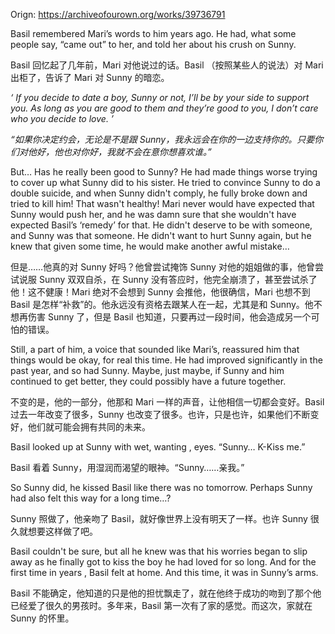 Orign: https://archiveofourown.org/works/39736791




Basil remembered Mari’s words to him years ago. He had, what some people say, “came out” to her, and told her about his crush on Sunny. 

Basil 回忆起了几年前，Mari 对他说过的话。Basil （按照某些人的说法）对 Mari 出柜了，告诉了 Mari 对 Sunny 的暗恋。
 

*‘ If you decide to date a boy, Sunny or not, I’ll be by your side to support you. As long as you are good to them and they’re good to you, I don’t care who you decide to love. ’*

*“如果你决定约会，无论是不是跟 Sunny，我永远会在你的一边支持你的。只要你们对他好，他也对你好，我就不会在意你想喜欢谁。”*
 

But… Has he really been good to Sunny? He had made things worse trying to cover up what Sunny did to his sister. He tried to convince Sunny to do a double suicide, and when Sunny didn't comply, he fully broke down and tried to kill him! That wasn't healthy! Mari never would have expected that Sunny would push her, and he was damn sure that she wouldn't have expected Basil’s ‘remedy’ for that. He didn't deserve to be with someone, and Sunny was that someone. He didn't want to hurt Sunny again, but he knew that given some time, he would make another awful mistake…

但是……他真的对 Sunny 好吗？他曾尝试掩饰 Sunny 对他的姐姐做的事，他曾尝试说服 Sunny 双双自杀，在 Sunny 没有答应时，他完全崩溃了，甚至尝试杀了他！这不健康！Mari 绝对不会想到 Sunny 会推他，他很确信，Mari 也想不到 Basil 是怎样“补救”的。他永远没有资格去跟某人在一起，尤其是和 Sunny。他不想再伤害 Sunny 了，但是 Basil 也知道，只要再过一段时间，他会造成另一个可怕的错误。 
 

Still, a part of him, a voice that sounded like Mari’s, reassured him that things would be okay, for real this time. He had improved significantly in the past year, and so had Sunny. Maybe, just maybe, if Sunny and him continued to get better, they could possibly have a future together.

不变的是，他的一部分，他那和 Mari 一样的声音，让他相信一切都会变好。Basil 过去一年改变了很多，Sunny 也改变了很多。也许，只是也许，如果他们不断变好，他们就可能会拥有共同的未来。
 

Basil looked up at Sunny with wet, wanting , eyes. “Sunny… K-Kiss me.”

Basil 看着 Sunny，用湿润而渴望的眼神。“Sunny……亲我。”
 

So Sunny did, he kissed Basil like there was no tomorrow. Perhaps Sunny had also felt this way for a long time…?

Sunny 照做了，他亲吻了 Basil，就好像世界上没有明天了一样。也许 Sunny 很久就想要这样做了吧。


Basil couldn't be sure, but all he knew was that his worries began to slip away as he finally got to kiss the boy he had loved for so long. And for the first time in years , Basil felt at home. And this time, it was in Sunny’s arms.

Basil 不能确定，他知道的只是他的担忧飘走了，就在他终于成功的吻到了那个他已经爱了很久的男孩时。多年来，Basil 第一次有了家的感觉。而这次，家就在 Sunny 的怀里。
